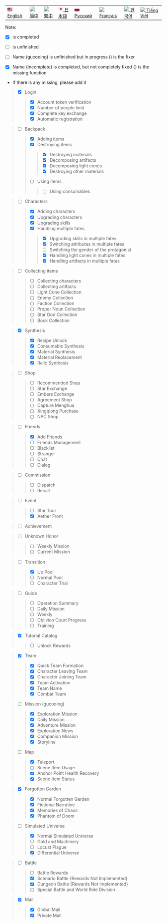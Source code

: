 <div align="center">
<table>
<td valign="center"><a href="EN.md"><img src="https://github.com/twitter/twemoji/blob/master/assets/svg/1f1fa-1f1f8.svg" width="16"/> English</td>
 
<td valign="center"><a href="zh-CN.md"><img src="https://em-content.zobj.net/thumbs/120/twitter/351/flag-china_1f1e8-1f1f3.png" width="16"/> 简中</td>
 
<td valign="center"><a href="zh-TW.md"><img src="https://em-content.zobj.net/thumbs/120/twitter/351/flag-china_1f1e8-1f1f3.png" width="16"/> 繁中</td>
 
<td valign="center"><a href="JP.md"><img src="https://github.com/twitter/twemoji/blob/master/assets/svg/1f1ef-1f1f5.svg" width="16"/> 日本語</td>
 
<td valign="center"><a href="RU.md"><img src="https://github.com/twitter/twemoji/blob/master/assets/svg/1f1f7-1f1fa.svg" width="16"/> Русский</a></td>

<td valign="center"><a href="FR.md"><img src="https://em-content.zobj.net/thumbs/160/twitter/154/flag-for-france_1f1eb-1f1f7.png" width="16"/> Français</td>
 
<td valign="center"><a href="KR.md"><img src="https://em-content.zobj.net/source/twitter/53/flag-for-south-korea_1f1f0-1f1f7.png" width="16"/> 한국어</td>
 
<td valign="center"><a href="VI.md"><img src="https://em-content.zobj.net/thumbs/120/twitter/351/flag-vietnam_1f1fb-1f1f3.png" width="16"/> Tiếng Việt </a></td>
</table>
</div>

Note:

- [x] is completed

- [ ] is unfinished

- [ ] Name (gucooing) is unfinished but in progress () is the fixer

- [x] Name {incomplete} is completed, but not completely fixed {} is the missing function

- If there is any missing, please add it

> - [x] Login
>> - [x] Account token verification
>> - [x] Number of people limit
>> - [x] Complete key exchange
>> - [x] Automatic registration

> - [ ] Backpack
>> - [x] Adding items
>> - [x] Destroying items
>>> - [x] Destroying materials
>>> - [x] Decomposing artifacts
>>> - [x] Decomposing light cones
>>> - [x] Destroying other materials
>> - [ ] Using items
>>> - [ ] Using consumables

> - [ ] Characters
>> - [x] Adding characters
>> - [x] Upgrading characters
>> - [x] Upgrading skills
>> - [x] Handling multiple fates
>>> - [x] Upgrading skills in multiple fates
>>> - [x] Switching attributes in multiple fates
>>> - [ ] Switching the gender of the protagonist
>>> - [x] Handling light cones in multiple fates
>>> - [x] Handling artifacts in multiple fates

> - [ ] Collecting items
>> - [ ] Collecting characters
>> - [ ] Collecting artifacts
>> - [ ] Light Cone Collection
>> - [ ] Enemy Collection
>> - [ ] Faction Collection
>> - [ ] Proper Noun Collection
>> - [ ] Star God Collection
>> - [ ] Book Collection

> - [x] Synthesis
>> - [x] Recipe Unlock
>> - [x] Consumable Synthesis
>> - [x] Material Synthesis
>> - [x] Material Replacement
>> - [x] Relic Synthesis

> - [ ] Shop
>> - [ ] Recommended Shop
>> - [ ] Star Exchange
>> - [ ] Embers Exchange
>> - [ ] Agreement Shop
>> - [ ] Capture Menghua
>> - [ ] Xingqiong Purchase
>> - [ ] NPC Shop

> - [ ] Friends
>> - [x] Add Friends
>> - [ ] Friends Management
>> - [ ] Blacklist
>> - [ ] Stranger
>> - [ ] Chat
>> - [ ] Dialog

> - [ ] Commission
>> - [ ] Dispatch
>> - [ ] Recall

> - [ ] Event
>> - [ ] Star Tour
>> - [x] Aether Front

> - [ ] Achievement

> - [ ] Unknown Honor
>> - [ ] Weekly Mission
>> - [ ] Current Mission

> - [ ] Transition
>> - [x] Up Pool
>> - [ ] Normal Pool
>> - [ ] Character Trial

> - [ ] Guide
>> - [ ] Operation Summary
>> - [ ] Daily Mission
>> - [ ] Weekly
>> - [ ] Oblivion Court Progress
>> - [ ] Training

> - [x] Tutorial Catalog
>> - [ ] Unlock Rewards

> - [x] Team
>> - [x] Quick Team Formation
>> - [x] Character Leaving Team
>> - [x] Character Joining Team
>> - [x] Team Activation
>> - [x] Team Name
>> - [x] Combat Team

> - [ ] Mission (gucooing)
>> - [x] Exploration Mission
>> - [x] Daily Mission
>> - [x] Adventure Mission
>> - [x] Exploration News
>> - [x] Companion Mission
>> - [x] Storyline

> - [ ] Map
>> - [x] Teleport
>> - [ ] Scene Item Usage
>> - [x] Anchor Point Health Recovery
>> - [x] Scene Item Status

> - [x] Forgotten Garden
>> - [x] Normal Forgotten Garden
>> - [x] Fictional Narrative
>> - [x] Memories of Chaos
>> - [x] Phantom of Doom

> - [ ] Simulated Universe
>> - [x] Normal Simulated Universe
>> - [ ] Gold and Machinery
>> - [ ] Locust Plague
>> - [x] Differential Universe

> - [ ] Battle
>> - [ ] Battle Rewards
>> - [x] Scenario Battle {Rewards Not Implemented}
>> - [x] Dungeon Battle {Rewards Not Implemented}
>> - [ ] Special Battle and World Role Division

> - [x] Mail
>> - [x] Global Mail
>> - [x] Private Mail